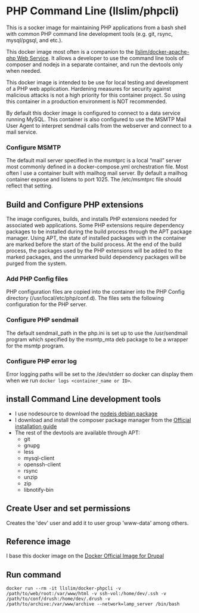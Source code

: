 # PHP Command Line (llslim/phpcli)
This is a socker image for maintaining PHP applications from a bash shell with common PHP command line development tools (e.g. git, rsync, mysql/pgsql, and etc.).

This docker image most often is a companion to the [llslim/docker-apache-php Web Service](https://hub.docker.com/r/llslim/docker-apache-php/). It allows a developer to use the command line tools of composer and nodejs in a separate container, and run the devtools only when needed.

This docker image is intended to be use for local testing and development of a PHP web application. Hardening measures for security against malicious attacks is not a high priority for this container project. So using this container in a production environment is NOT recommended.

By default this docker image is configured to connect to a data service running MySQL. This container is also configured to use the MSMTP Mail User Agent to interpret sendmail calls from the webserver and connect to a mail service.

### Configure MSMTP
The default mail server specified in the msmtprc is a local “mail” server most commonly defined in a docker-compose.yml orchestration file. Most often I use a container built with mailhog mail server. By default a mailhog container expose and listens to port 1025. The /etc/msmtprc file should reflect that setting.

## Build and Configure PHP extensions
The image configures, builds, and installs PHP extensions needed for associated web applications. Some PHP extensions require dependency packages to be installed during the build process through the APT package manager. Using APT, the state of installed packages with in the container are marked before the start of the build process. At the end of the build process, the packages used by the PHP extensions will be added to the marked packages, and the unmarked build dependency packages will be purged from the system.

### Add PHP Config files
PHP configuration files are copied into the container into the PHP Config directory (/usr/local/etc/php/conf.d). The files sets the following configuration for the PHP server.

### Configure PHP sendmail
The default sendmail_path in the php.ini is set up to use the /usr/sendmail program which specified by the msmtp_mta deb package to be a wrapper for the msmtp program.

### Configure PHP error log
Error logging paths will be set to the /dev/stderr so docker can display them when we run `docker logs <container_name or ID>`.

## install Command Line development tools
- I use nodesource to download the [nodejs debian package](https://github.com/nodesource/distributions)
- I download and install the composer package manager from the [Official installation guide](https://getcomposer.org/doc/00-intro.md#installation-linux-unix-osx)
- The rest of the devtools are available through APT:
  - git
  - gnupg
  - less
  - mysql-client
  - openssh-client
  - rsync
  - unzip
  - zip
  - libnotify-bin

## Create User and set permissions
Creates the 'dev' user and add it to user group 'www-data' among others.

## Reference image
I base this docker image on the [Docker Official Image for Drupal](https://github.com/docker-library/drupal)

## Run command
`docker run --rm -it llslim/docker-phpcli -v /path/to/web/root:/var/www/html -v ssh-vol:/home/dev/.ssh -v /path/to/conf/drush:/home/dev/.drush -v /path/to/archive:/var/www/archive --network=lamp_server /bin/bash`
